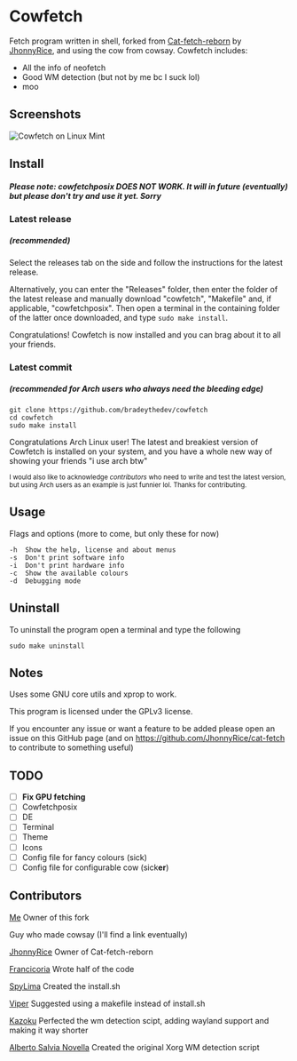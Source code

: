 # Cowfetch
Fetch program written in shell, forked from [Cat-fetch-reborn](https://github.com/jhonnyrice/cat-fetch) by [JhonnyRice](https://github.com/jhonnyrice), and using the cow from cowsay. Cowfetch includes:
* All the info of neofetch
* Good WM detection (but not by me bc I suck lol)
* moo

## Screenshots

![Cowfetch on Linux Mint](https://github.com/bradeythedev/cowfetch/blob/8dc99ff455271fcc6821019eef4368d4b63afc9d/Screenshot1.png)

## Install
##### Please note: cowfetchposix DOES NOT WORK. It will in future (eventually) but please don't try and use it yet. Sorry
### Latest release
##### (recommended)
Select the releases tab on the side and follow the instructions for the latest release.

Alternatively, you can enter the "Releases" folder, then enter the folder of the latest release and manually download "cowfetch", "Makefile" and, if applicable, "cowfetchposix". Then open a terminal in the containing folder of the latter once downloaded, and type ```sudo make install```.

Congratulations! Cowfetch is now installed and you can brag about it to all your friends.

### Latest commit
##### (recommended for Arch users who always need the bleeding edge)
```
git clone https://github.com/bradeythedev/cowfetch
cd cowfetch
sudo make install
```
Congratulations Arch Linux user! The latest and breakiest version of Cowfetch is installed on your system, and you have a whole new way of showing your friends "i use arch btw"

<sub>I would also like to acknowledge *contributors* who need to write and test the latest version, but using Arch users as an example is just funnier lol. Thanks for contributing.</sub>

## Usage
Flags and options (more to come, but only these for now)
```
-h  Show the help, license and about menus
-s  Don't print software info
-i  Don't print hardware info
-c  Show the available colours
-d  Debugging mode
```

## Uninstall
To uninstall the program open a terminal and type the following
```
sudo make uninstall
```

## Notes
Uses some GNU core utils and xprop to work.

This program is licensed under the GPLv3 license.

If you encounter any issue or want a feature to be added please open an issue on this GitHub page (and on https://github.com/JhonnyRice/cat-fetch to contribute to something useful)

## TODO
- [ ] **Fix GPU fetching**
- [ ] Cowfetchposix
- [ ] DE
- [ ] Terminal
- [ ] Theme
- [ ] Icons
- [ ] Config file for fancy colours (sick)
- [ ] Config file for configurable cow (sick**er**)

## Contributors
[Me](https://github.com/bradeythedev/) Owner of this fork

Guy who made cowsay (I'll find a link eventually)

[JhonnyRice](https://github.com/JhonnyRice/) Owner of Cat-fetch-reborn

[Francicoria](https://github.com/Francicoria/) Wrote half of the code

[SpyLima](https://github.com/SpyLima) Created the install.sh

[Viper](https://github.com/viperML) Suggested using a makefile instead of install.sh

[Kazoku](https://github.com/K4zoku) Perfected the wm detection scipt, adding wayland support and making it way shorter

[Alberto Salvia Novella](es20490446e.wordpress.com) Created the original Xorg WM detection script
